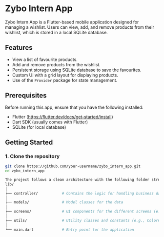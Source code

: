 # Zybo Intern App

Zybo Intern App is a Flutter-based mobile application designed for managing a wishlist. Users can view, add, and remove products from their wishlist, which is stored in a local SQLite database.

## Features

- View a list of favourite products.
- Add and remove products from the wishlist.
- Persistent storage using SQLite database to save the favourites.
- Custom UI with a grid layout for displaying products.
- Use of the `Provider` package for state management.

## Prerequisites

Before running this app, ensure that you have the following installed:

- Flutter (https://flutter.dev/docs/get-started/install)
- Dart SDK (usually comes with Flutter)
- SQLite (for local database)

## Getting Started

### 1. Clone the repository
```bash
git clone https://github.com/your-username/zybo_intern_app.git
cd zybo_intern_app

The project follows a clean architecture with the following folder structure:
lib/
│
├── controller/           # Contains the logic for handling business data (e.g., FavouriteScreenController)
│
├── models/               # Model classes for the data
│
├── screens/              # UI components for the different screens (e.g., FavouriteScreen)
│
├── utils/                # Utility classes and constants (e.g., ColorConstants)
│
└── main.dart             # Entry point for the application

